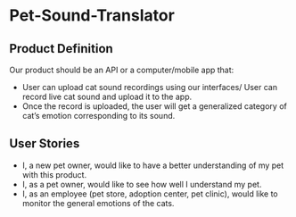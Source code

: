 # Pet-Sound-Translator


## Product Definition
Our product should be an API or a computer/mobile app that:
 - User can upload cat sound recordings using our interfaces/ User can record live cat sound and upload it to the app.
 - Once the record is uploaded, the user will get a generalized category of cat’s emotion corresponding to its sound. 


## User Stories
 - I, a new pet owner, would like to have a better understanding of my pet with this product.
 - I, as a pet owner, would like to see how well I understand my pet. 
 - I, as an employee (pet store, adoption center, pet clinic), would like to monitor the general emotions of the cats. 
